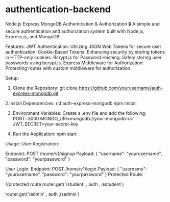 # authentication-backend 
Node.js Express MongoDB Authentication & Authorization
🔒 A simple and secure authentication and authorization system built with Node.js, Express.js, and MongoDB.

Features:
JWT Authentication: Utilizing JSON Web Tokens for secure user authentication.
Cookie-Based Tokens: Enhancing security by storing tokens in HTTP-only cookies.
Bcrypt.js for Password Hashing: Safely storing user passwords using bcrypt.js.
Express Middleware for Authorization: Protecting routes with custom middleware for authorization. 

Setup: 
1. Clone the Repository:
   git clone https://github.com/yourusername/auth-express-mongodb.git
   
2.Install Dependencies:
  cd auth-express-mongodb
  npm install 

3. Environment Variables:
   Create a .env file and add the following:
   PORT=3000
   MONGO_URI=mongodb://your-mongodb-uri
   JWT_SECRET=your-secret-key

4. Run the Application:
   npm start

Usage:
User Registration:

Endpoint: POST /home/v1/signup
Payload: { "username": "yourusername", "password": "yourpassword" }

User Login:
Endpoint: POST /home/v1/login
Payload: { "username": "yourusername", "password": "yourpassword" }
Protected Route:

//protected route
router.get('/student' , auth , isstudent )

router.get('/admin' , auth ,isadmin )
